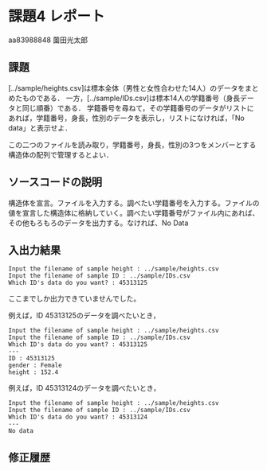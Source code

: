 # 課題4 レポート

aa83988848 薗田光太郎

## 課題

[../sample/heights.csv]は標本全体（男性と女性合わせた14人）のデータをまとめたものである．
一方，[../sample/IDs.csv]は標本14人の学籍番号（身長データと同じ順番）である．
学籍番号を尋ねて，その学籍番号のデータがリストにあれば，学籍番号，身長，性別のデータを表示し，リストになければ，「No data」と表示せよ．

この二つのファイルを読み取り，学籍番号，身長，性別の3つをメンバーとする構造体の配列で管理するとよい．

## ソースコードの説明
構造体を宣言。ファイルを入力する。調べたい学籍番号を入力する。ファイルの値を宣言した構造体に格納していく。調べたい学籍番号がファイル内にあれば、その他もろもろのデータを出力する。なければ、No Data

## 入出力結果
```
Input the filename of sample height : ../sample/heights.csv
Input the filename of sample ID : ../sample/IDs.csv
Which ID's data do you want? : 45313125
```
ここまでしか出力できていませんでした。

例えば，ID 45313125のデータを調べたいとき，

```
Input the filename of sample height : ../sample/heights.csv
Input the filename of sample ID : ../sample/IDs.csv
Which ID's data do you want? : 45313125
---
ID : 45313125
gender : Female
height : 152.4
```

例えば，ID 45313124のデータを調べたいとき，

```
Input the filename of sample height : ../sample/heights.csv
Input the filename of sample ID : ../sample/IDs.csv
Which ID's data do you want? : 45313124
---
No data
```

## 修正履歴

